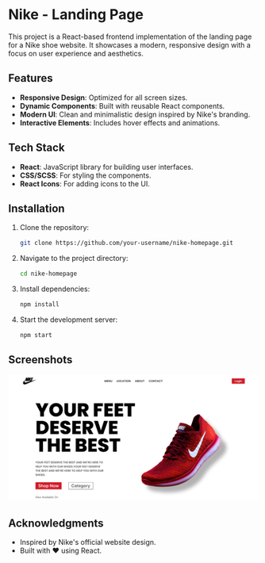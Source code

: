 # Nike - Landing Page

This project is a React-based frontend implementation of the landing page for a Nike shoe website. It showcases a modern, responsive design with a focus on user experience and aesthetics.

## Features

- **Responsive Design**: Optimized for all screen sizes.
- **Dynamic Components**: Built with reusable React components.
- **Modern UI**: Clean and minimalistic design inspired by Nike's branding.
- **Interactive Elements**: Includes hover effects and animations.

## Tech Stack

- **React**: JavaScript library for building user interfaces.
- **CSS/SCSS**: For styling the components.
- **React Icons**: For adding icons to the UI.

## Installation

1. Clone the repository:
    ```bash
    git clone https://github.com/your-username/nike-homepage.git
    ```
2. Navigate to the project directory:
    ```bash
    cd nike-homepage
    ```
3. Install dependencies:
    ```bash
    npm install
    ```
4. Start the development server:
    ```bash
    npm start
    ```

## Screenshots

![alt text](/public/images/image.png)


## Acknowledgments

- Inspired by Nike's official website design.
- Built with ❤️ using React.
